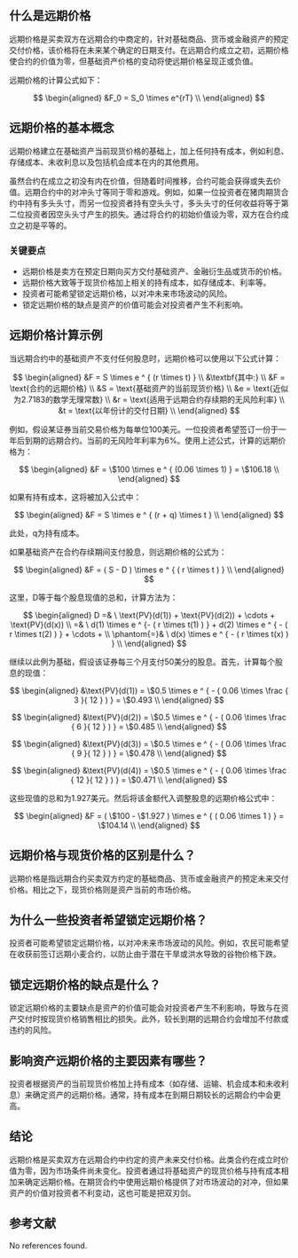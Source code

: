 ## 什么是远期价格

远期价格是买卖双方在远期合约中商定的，针对基础商品、货币或金融资产的预定交付价格，该价格将在未来某个确定的日期支付。在远期合约成立之初，远期价格使合约的价值为零，但基础资产价格的变动将使远期价格呈现正或负值。

远期价格的计算公式如下：

$$ \begin{aligned} &F_0 = S_0 \times e^{rT} \\ \end{aligned} $$

## 远期价格的基本概念

远期价格建立在基础资产当前现货价格的基础上，加上任何持有成本，例如利息、存储成本、未收利息以及包括机会成本在内的其他费用。

虽然合约在成立之初没有内在价值，但随着时间推移，合约可能会获得或失去价值。远期合约中的对冲头寸等同于零和游戏。例如，如果一位投资者在猪肉期货合约中持有多头头寸，而另一位投资者持有空头头寸，多头头寸的任何收益将等于第二位投资者因空头头寸产生的损失。通过将合约的初始价值设为零，双方在合约成立之初是平等的。

### 关键要点

- 远期价格是卖方在预定日期向买方交付基础资产、金融衍生品或货币的价格。
- 远期价格大致等于现货价格加上相关的持有成本，如存储成本、利率等。
- 投资者可能希望锁定远期价格，以对冲未来市场波动的风险。
- 锁定远期价格的缺点是资产的价值可能会对投资者产生不利影响。

## 远期价格计算示例

当远期合约中的基础资产不支付任何股息时，远期价格可以使用以下公式计算：

$$ \begin{aligned} &F = S \times e ^ { (r \times t) } \\ &\textbf{其中:} \\ &F = \text{合约的远期价格} \\ &S = \text{基础资产的当前现货价格} \\ &e = \text{近似为2.7183的数学无理常数} \\ &r = \text{适用于远期合约存续期的无风险利率} \\ &t = \text{以年份计的交付日期} \\ \end{aligned} $$

例如，假设某证券当前交易价格为每单位100美元。一位投资者希望签订一份于一年后到期的远期合约。当前的无风险年利率为6%。使用上述公式，计算的远期价格为：

$$ \begin{aligned} &F = \$100 \times e ^ { (0.06 \times 1) } = \$106.18 \\ \end{aligned} $$

如果有持有成本，这将被加入公式中：

$$ \begin{aligned} &F = S \times e ^ { (r + q) \times t } \\ \end{aligned} $$

此处，q为持有成本。

如果基础资产在合约存续期间支付股息，则远期价格的公式为：

$$ \begin{aligned} &F = ( S - D ) \times e ^ { ( r \times t ) } \\ \end{aligned} $$

这里，D等于每个股息现值的总和，计算方法为：

$$ \begin{aligned} D =& \ \text{PV}(d(1)) + \text{PV}(d(2)) + \cdots + \text{PV}(d(x)) \\ =& \ d(1) \times e ^ {- ( r \times t(1) ) } + d(2) \times e ^ { - ( r \times t(2) ) } + \cdots + \\ \phantom{=}& \ d(x) \times e ^ { - ( r \times t(x) ) } \\ \end{aligned} $$

继续以此例为基础，假设该证券每三个月支付50美分的股息。首先，计算每个股息的现值：

$$ \begin{aligned} &\text{PV}(d(1)) = \$0.5 \times e ^ { - ( 0.06 \times \frac { 3 }{ 12 } ) } = \$0.493 \\ \end{aligned} $$

$$ \begin{aligned} &\text{PV}(d(2)) = \$0.5 \times e ^ { - ( 0.06 \times \frac { 6 }{ 12 } ) } = \$0.485 \\ \end{aligned} $$

$$ \begin{aligned} &\text{PV}(d(3)) = \$0.5 \times e ^ { - ( 0.06 \times \frac { 9 }{ 12 } ) } = \$0.478 \\ \end{aligned} $$

$$ \begin{aligned} &\text{PV}(d(4)) = \$0.5 \times e ^ { - ( 0.06 \times \frac { 12 }{ 12 } ) } = \$0.471 \\ \end{aligned} $$

这些现值的总和为1.927美元。然后将该金额代入调整股息的远期价格公式中：

$$ \begin{aligned} &F = ( \$100 - \$1.927 ) \times e ^ { ( 0.06 \times 1 ) } = \$104.14 \\ \end{aligned} $$

## 远期价格与现货价格的区别是什么？

远期价格是指远期合约买卖双方约定的基础商品、货币或金融资产的预定未来交付价格。相比之下，现货价格则是资产当前的市场价格。

## 为什么一些投资者希望锁定远期价格？

投资者可能希望锁定远期价格，以对冲未来市场波动的风险。例如，农民可能希望在收获前签订远期小麦合约，以防止由于潜在干旱或洪水导致的谷物价格下跌。

## 锁定远期价格的缺点是什么？

锁定远期价格的主要缺点是资产的价值可能会对投资者产生不利影响，导致与在资产交付时按现货价格销售相比的损失。此外，较长到期的远期合约会增加不付款或违约的风险。

## 影响资产远期价格的主要因素有哪些？

投资者根据资产的当前现货价格加上持有成本（如存储、运输、机会成本和未收利息）来确定资产的远期价格。通常，持有成本在到期日期较长的远期合约中会更高。

## 结论

远期价格是买卖双方在远期合约中约定的资产未来交付价格。此类合约在成立时价值为零，因为市场条件尚未变化。投资者通过将基础资产的现货价格与持有成本相加来确定远期价格。在期货合约中使用远期价格提供了对市场波动的对冲，但如果资产的价值对投资者不利变动，这也可能是把双刃剑。

## 参考文献

No references found.